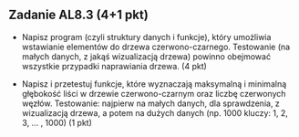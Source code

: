## Zadanie AL8.3 (4+1 pkt)

- Napisz program (czyli struktury danych i funkcje), który umożliwia wstawianie elementów do drzewa czerwono-czarnego. Testowanie (na małych danych, z jakąś wizualizacją drzewa) powinno obejmować wszystkie przypadki naprawiania drzewa. (4 pkt)

- Napisz i przetestuj funkcje, które wyznaczają maksymalną i minimalną głębokość liści w drzewie czerwono-czarnym oraz liczbę czerwonych węzłów. Testowanie: najpierw na małych danych, dla sprawdzenia, z wizualizacją drzewa, a potem na dużych danych (np. 1000 kluczy: 1, 2, 3, ... , 1000) (1 pkt)
